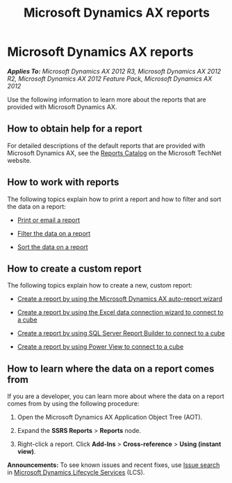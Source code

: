 ﻿---
title: Microsoft Dynamics AX reports
TOCTitle: Microsoft Dynamics AX reports
ms:assetid: 5f2eba4f-3130-4df6-a9d9-75ede0b8f41b
ms:mtpsurl: https://technet.microsoft.com/en-us/library/Hh209129(v=AX.60)
ms:contentKeyID: 36057589
ms.date: 04/18/2014
mtps_version: v=AX.60
f1_keywords:
- Reporting Services
- reporting
- BI
- business intelligence
- report
- reports
- SSRS
- SQL Server Reporting Services
- SSRS_Reports.Reports.AccountantInvestmentAnalysis
- SSRS_Reports.Reports.AccountantLongTermSolvency
- SSRS_Reports.Reports.AccountantOperationalEfficiency
- SSRS_Reports.Reports.AccountantProfitabilityAnalysis
- SSRS_Reports.Reports.AccountantShortTermSolvency
- SSRS_Reports.Reports.AccountingManagerInvestmentAnalysis
- SSRS_Reports.Reports.AccountingManagerLongTermSolvency
- SSRS_Reports.Reports.AccountingManagerOperationalEfficiency
- SSRS_Reports.Reports.AccountingManagerProfitabilityAnalysis
- SSRS_Reports.Reports.AccountingManagerShortTermSolvency
- SSRS_Reports.Reports.AgreementConfirmation
- SSRS_Reports.Reports.AgreementFollowUp
- SSRS_Reports.Reports.AlertsetupReport
- SSRS_Reports.Reports.AlerttrackingReport
- SSRS_Reports.Reports.AssetAcquisition
- SSRS_Reports.Reports.AssetAddition
- SSRS_Reports.Reports.AssetBalanceReportColumns
- SSRS_Reports.Reports.AssetBalances
- SSRS_Reports.Reports.AssetBalancesPeriod
- SSRS_Reports.Reports.AssetBarcode
- SSRS_Reports.Reports.AssetBasis
- SSRS_Reports.Reports.AssetBookCompare
- SSRS_Reports.Reports.AssetConsumptionProposal
- SSRS_Reports.Reports.AssetDepBookMassUpdate
- SSRS_Reports.Reports.AssetDepreciationLedger_IT
- SSRS_Reports.Reports.AssetDisposal
- SSRS_Reports.Reports.AssetDueReplacement
- SSRS_Reports.Reports.AssetFutureValue
- SSRS_Reports.Reports.AssetInsurance
- SSRS_Reports.Reports.AssetInventoryWorkSheet
- SSRS_Reports.Reports.AssetLending
- SSRS_Reports.Reports.AssetLendingHistory
- SSRS_Reports.Reports.AssetListing
- SSRS_Reports.Reports.AssetMidQuarter
- SSRS_Reports.Reports.AssetOverviewBE
- SSRS_Reports.Reports.AssetReplacementReport
- SSRS_Reports.Reports.AssetReserveTransactions
- SSRS_Reports.Reports.AssetsDepreciation_SA
- SSRS_Reports.Reports.AssetsInAssetStatement
- SSRS_Reports.Reports.AssetStatement
- SSRS_Reports.Reports.AssetStatementLowValuePool_AU
- SSRS_Reports.Reports.AssetStatementRowSetup
- SSRS_Reports.Reports.AssetTaxStatistic
- SSRS_Reports.Reports.AssetTransactionListing
- SSRS_Reports.Reports.BankAccountBalance
- SSRS_Reports.Reports.BankAccountReconciliation
- SSRS_Reports.Reports.BankAccountStatement
- SSRS_Reports.Reports.BankBillOfExchange
- SSRS_Reports.Reports.BankBillOfExchange_FR
- SSRS_Reports.Reports.BankCashflowReport
- SSRS_Reports.Reports.BankChequeStatisticsReport
- SSRS_Reports.Reports.BankCodaDetails
- SSRS_Reports.Reports.BankDepositbyCustomer
- SSRS_Reports.Reports.BankDepositByDate
- SSRS_Reports.Reports.BankDocumentFacility
- SSRS_Reports.Reports.BankLCExportDetails
- SSRS_Reports.Reports.BankLCImportApplication
- SSRS_Reports.Reports.BankLCMiscChargeReport_SA
- SSRS_Reports.Reports.BankLedgerReconciliation
- SSRS_Reports.Reports.BankLGApplication
- SSRS_Reports.Reports.BankLGExpiryDate
- SSRS_Reports.Reports.BankPaymAdviceCheque
- SSRS_Reports.Reports.BankPaymAdviceCust
- SSRS_Reports.Reports.BankPaymAdviceVend
- SSRS_Reports.Reports.BankPaymentByDate
- SSRS_Reports.Reports.BankPaymentbyVendor
- SSRS_Reports.Reports.BankPaymIdTypesSetup_NO
- SSRS_Reports.Reports.BankPromissoryNote_ES
- SSRS_Reports.Reports.BankPromissoryNote_FR
- SSRS_Reports.Reports.BankReconciliationSummary
- SSRS_Reports.Reports.BankStatementImportValidation
- SSRS_Reports.Reports.BlackList
- SSRS_Reports.Reports.BOMCalcTrans
- SSRS_Reports.Reports.BOMConsistOf
- SSRS_Reports.Reports.BOMPartOf
- SSRS_Reports.Reports.BudgetBalancesActuals
- SSRS_Reports.Reports.BudgetBalancesActualsChart
- SSRS_Reports.Reports.BudgetDetails
- SSRS_Reports.Reports.BudgetFundsAvailable
- SSRS_Reports.Reports.Case_MyCases
- SSRS_Reports.Reports.CFOInvestmentAnalysis
- SSRS_Reports.Reports.CFOLongTermSolvency
- SSRS_Reports.Reports.CFOOperationalEfficiency
- SSRS_Reports.Reports.CFOProfitabilityAnalysis
- SSRS_Reports.Reports.CFOShortTermSolvency
- SSRS_Reports.Reports.Cheque_CA
- SSRS_Reports.Reports.Cheque_DE
- SSRS_Reports.Reports.Cheque_DK
- SSRS_Reports.Reports.Cheque_ES
- SSRS_Reports.Reports.Cheque_FR
- SSRS_Reports.Reports.Cheque_UK
- SSRS_Reports.Reports.CommissionTrans
- SSRS_Reports.Reports.ControllerInvestmentAnalysis
- SSRS_Reports.Reports.ControllerLongTermSolvency
- SSRS_Reports.Reports.ControllerOperationalEfficiency
- SSRS_Reports.Reports.ControllerProfitabilityAnalysis
- SSRS_Reports.Reports.ControllerShortTermSolvency
- SSRS_Reports.Reports.ConvInventPriceIsZero
- SSRS_Reports.Reports.COSCalculation
- SSRS_Reports.Reports.COSCostRatesPrint
- SSRS_Reports.Reports.COSDiffAccount
- SSRS_Reports.Reports.COSDiffLedger
- SSRS_Reports.Reports.COSDiffProd
- SSRS_Reports.Reports.COSJournalReport
- SSRS_Reports.Reports.COSReportPrint
- SSRS_Reports.Reports.COSTrans
- SSRS_Reports.Reports.COSTransPreview
- SSRS_Reports.Reports.CreditAndCollectionOperationalEfficiency
- SSRS_Reports.Reports.CustAccountStatement_FR
- SSRS_Reports.Reports.CustAccountStatementInt
- SSRS_Reports.Reports.CustAuditor
- SSRS_Reports.Reports.CustBalanceList
- SSRS_Reports.Reports.CustBalanceList_MY
- SSRS_Reports.Reports.CustBasedata
- SSRS_Reports.Reports.CustBillOfExchangeOpenTrans_ES
- SSRS_Reports.Reports.CustBillOfExchangeReport
- SSRS_Reports.Reports.CustBillOpenTrans_FR
- SSRS_Reports.Reports.CustCashRcptJrnlTotalsTrxCount
- SSRS_Reports.Reports.CustCheckSettlement
- SSRS_Reports.Reports.CustCOD
- SSRS_Reports.Reports.CustCollectionJour
- SSRS_Reports.Reports.CustCollectionLetterOverview
- SSRS_Reports.Reports.CustDomStatement_BE
- SSRS_Reports.Reports.CustExchRateAdjSimulation
- SSRS_Reports.Reports.CustExchRateAdjustment
- SSRS_Reports.Reports.CustExpectedCashNextXDays
- SSRS_Reports.Reports.CustGrossMarginbyAccount_NA
- SSRS_Reports.Reports.CustGrossMarginbyItem_NA
- SSRS_Reports.Reports.CustInPaymentCH
- SSRS_Reports.Reports.CustInPaymNO
- SSRS_Reports.Reports.CustInPaymSE
- SSRS_Reports.Reports.CustInterestNote
- SSRS_Reports.Reports.CustInvoiceJour
- SSRS_Reports.Reports.CustInvoiceSettled_TransDate_ES
- SSRS_Reports.Reports.CustInvoiceSpec
- SSRS_Reports.Reports.CustInvoiceVolume
- SSRS_Reports.Reports.CustInvoiceVolume_BE
- SSRS_Reports.Reports.CustLedgerReconciliation
- SSRS_Reports.Reports.CustLedgerTrans
- SSRS_Reports.Reports.CustListReport
- SSRS_Reports.Reports.CustOpenBillId_ES
- SSRS_Reports.Reports.CustOutAttendingNote_BillRemittance
- SSRS_Reports.Reports.CustOutAttendingNoteAT_EDIFACT
- SSRS_Reports.Reports.CustOutAttendingNoteDE_DTAUS
- SSRS_Reports.Reports.CustOutCoveringLetterDE_DTAUS
- SSRS_Reports.Reports.CustOutPaymAdviceAT_EDIFACT
- SSRS_Reports.Reports.CustOutPaymAdviceCH_DebitDirect
- SSRS_Reports.Reports.CustOutPaymAdviceCH_LSV
- SSRS_Reports.Reports.CustOutPaymControl
- SSRS_Reports.Reports.CustOutPaymControl_ES
- SSRS_Reports.Reports.CustOutPaymControl_FR
- SSRS_Reports.Reports.CustOutPaymControl_FR_LCR
- SSRS_Reports.Reports.CustOutPaymControl_IT
- SSRS_Reports.Reports.CustOutPaymLetter_FR
- SSRS_Reports.Reports.CustOutPaymOrderCH_DebitDirect
- SSRS_Reports.Reports.CustOutPaymOrderCH_LSV
- SSRS_Reports.Reports.CustPaymentJournal_NA
- SSRS_Reports.Reports.CustPaymManFeeHist
- SSRS_Reports.Reports.CustPaymManOutputReport
- SSRS_Reports.Reports.CustPaymManStepPosting
- SSRS_Reports.Reports.CustPaymManUnpaid
- SSRS_Reports.Reports.CustPaymReconciliationPrint_DK_BS
- SSRS_Reports.Reports.CustPostedCustInvoiceTotalandTrxCnt
- SSRS_Reports.Reports.CustPostPaymJournal_NA
- SSRS_Reports.Reports.CustProvisionalBalance
- SSRS_Reports.Reports.CustReimbursement
- SSRS_Reports.Reports.CustSalesAnalysisByInvoice_NA
- SSRS_Reports.Reports.CustSalesDistribution_NA
- SSRS_Reports.Reports.CustSalesItemGroupStatistics_NA
- SSRS_Reports.Reports.CustSalesOpenLines_NA
- SSRS_Reports.Reports.CustSalesPastPeriodChart
- SSRS_Reports.Reports.CustShippedNotInvoiced_NA
- SSRS_Reports.Reports.CustTopCustomersbyYTDSales
- SSRS_Reports.Reports.CustTransList
- SSRS_Reports.Reports.CustTransOpen_ES
- SSRS_Reports.Reports.CustTransOpenPerDate
- SSRS_Reports.Reports.CustVendAgingStaticticsAutoReport
- SSRS_Reports.Reports.CustVendOutPaymNL
- SSRS_Reports.Reports.CustVendPaymJournal
- SSRS_Reports.Reports.CustVendPDCAckIssueReceipt
- SSRS_Reports.Reports.DIOTDeclarationReport_MX
- SSRS_Reports.Reports.EInvoiceReport_MX
- SSRS_Reports.Reports.EMSEnergyConsumption
- SSRS_Reports.Reports.EMSEnergyConsumptionDetail
- SSRS_Reports.Reports.EMSEnergyCost
- SSRS_Reports.Reports.EMSEnergyCostGraph
- SSRS_Reports.Reports.EMSGreenhouseGasEmissions
- SSRS_Reports.Reports.EMSGreenhouseGasEmissionsByProcess
- SSRS_Reports.Reports.EMSSubstanceEntry
- SSRS_Reports.Reports.EPProjHourStatement
- SSRS_Reports.Reports.EPSalesByRegion
- SSRS_Reports.Reports.EUSalesListReporting
- SSRS_Reports.Reports.EventAlertRulesReport
- SSRS_Reports.Reports.ForecastSalesItem
- SSRS_Reports.Reports.Giro
- SSRS_Reports.Reports.HcmAbsenceAdministration
- SSRS_Reports.Reports.HcmAbsenceJournalMissingReport
- SSRS_Reports.Reports.HcmAbsenceSetup
- SSRS_Reports.Reports.HcmAbsenceStatus
- SSRS_Reports.Reports.HcmAccommodationList
- SSRS_Reports.Reports.HcmADARequirement
- SSRS_Reports.Reports.HcmAnniversary
- SSRS_Reports.Reports.HcmApplicantResume
- SSRS_Reports.Reports.HcmApplicantStatus
- SSRS_Reports.Reports.HcmBirthday
- SSRS_Reports.Reports.HcmCourseAgenda
- SSRS_Reports.Reports.HcmCourseAttendeeCollectionResult
- SSRS_Reports.Reports.HcmCourseAttendeeLine
- SSRS_Reports.Reports.HcmCourseAttendeeStatusList
- SSRS_Reports.Reports.HcmCourseConfirmation
- SSRS_Reports.Reports.HcmCourseDesign
- SSRS_Reports.Reports.HcmCourseSkills
- SSRS_Reports.Reports.HcmCourseTableInstructor
- SSRS_Reports.Reports.HcmDepartmentReport
- SSRS_Reports.Reports.HcmDueCertificate
- SSRS_Reports.Reports.HcmEmployeeLeave
- SSRS_Reports.Reports.HcmEPAbsenceApproverReport
- SSRS_Reports.Reports.HcmEPAbsenceTransListThisYear
- SSRS_Reports.Reports.HcmEPAnniversaries
- SSRS_Reports.Reports.HcmEPBirthdays
- SSRS_Reports.Reports.HcmGoalAlarm
- SSRS_Reports.Reports.Hcmi9DocumentExpireList
- SSRS_Reports.Reports.Hcmi9DocumentTypeExpireList
- SSRS_Reports.Reports.Hcmi9InspectionList
- SSRS_Reports.Reports.HcmIncidentCost
- SSRS_Reports.Reports.HcmIncidentSummary
- SSRS_Reports.Reports.HcmIncidentTreatment
- SSRS_Reports.Reports.HcmJobInformation
- SSRS_Reports.Reports.HcmJobTemplateInformation
- SSRS_Reports.Reports.HcmMassHireProjectReport
- SSRS_Reports.Reports.HcmNumberOfWorkersReport
- SSRS_Reports.Reports.HcmPeopleDepartmentReport
- SSRS_Reports.Reports.HcmPositionsByDepartment
- SSRS_Reports.Reports.HcmRecruiting
- SSRS_Reports.Reports.HcmRecruitingApplicationStatus
- SSRS_Reports.Reports.HcmSeniorityReport
- SSRS_Reports.Reports.HcmSkillBySkillType
- SSRS_Reports.Reports.HcmSkillBySkillTypeCount
- SSRS_Reports.Reports.HcmSkillGapJob
- SSRS_Reports.Reports.HcmSkillProfile
- SSRS_Reports.Reports.HcmSkillType
- SSRS_Reports.Reports.HcmWorkerBenefitsReport
- SSRS_Reports.Reports.HcmWorkerNtAssignToPos
- SSRS_Reports.Reports.HcmWorkerResume
- SSRS_Reports.Reports.HcmWorkersHiredInPeriodReport
- SSRS_Reports.Reports.HcmWorkerSkill
- SSRS_Reports.Reports.IndirectCostOverview
- SSRS_Reports.Reports.InfAdjCapital_MX
- SSRS_Reports.Reports.InfAdjInventory_MX
- SSRS_Reports.Reports.InfAdjRepomoPL_MX
- SSRS_Reports.Reports.IntrastatFormLetter
- SSRS_Reports.Reports.IntrastatFormLetterAT
- SSRS_Reports.Reports.IntrastatFormLetterDE
- SSRS_Reports.Reports.IntrastatFormLetterES
- SSRS_Reports.Reports.IntrastatFormLetterFI
- SSRS_Reports.Reports.IntrastatFormLetterFR
- SSRS_Reports.Reports.IntrastatFormLetterIT
- SSRS_Reports.Reports.IntrastatFormLetterSE
- SSRS_Reports.Reports.IntrastatFormLetterUK
- SSRS_Reports.Reports.IntrastatList
- SSRS_Reports.Reports.IntrastatListES
- SSRS_Reports.Reports.IntrastatListFI
- SSRS_Reports.Reports.IntrastatListNL
- SSRS_Reports.Reports.IntrastatListUK
- SSRS_Reports.Reports.IntrastatPeriodReport_IT
- SSRS_Reports.Reports.InventABC
- SSRS_Reports.Reports.InventAdjOnHand
- SSRS_Reports.Reports.InventAdjTransaction
- SSRS_Reports.Reports.InventAgeDim
- SSRS_Reports.Reports.InventAgeGroup
- SSRS_Reports.Reports.InventCheckReceiptCostPricePcs
- SSRS_Reports.Reports.InventCheckSettlement
- SSRS_Reports.Reports.InventCostValue
- SSRS_Reports.Reports.InventCostVariances
- SSRS_Reports.Reports.InventCountingList
- SSRS_Reports.Reports.InventCountStatistics
- SSRS_Reports.Reports.InventDimPhys
- SSRS_Reports.Reports.InventFiscalLIFOValuation
- SSRS_Reports.Reports.InventJournalTrans_Tag
- SSRS_Reports.Reports.InventLedgerConflict
- SSRS_Reports.Reports.InventMovement_TH
- SSRS_Reports.Reports.InventNonConformanceTable
- SSRS_Reports.Reports.InventNonConformanceTag
- SSRS_Reports.Reports.InventOpenQtyCritical
- SSRS_Reports.Reports.InventPhysicalPerWarehouseTrans_IT
- SSRS_Reports.Reports.InventPriceOverview
- SSRS_Reports.Reports.InventProdCom_BE
- SSRS_Reports.Reports.InventSettlementAdjustment
- SSRS_Reports.Reports.InventSiteDimensionLinkValidation
- SSRS_Reports.Reports.InventSpaceUtilizationAisleDetail
- SSRS_Reports.Reports.InventSpaceUtilizationSiteWebpart
- SSRS_Reports.Reports.InventSpaceUtilizationWarehouseDetail
- SSRS_Reports.Reports.InventStdCostConvCheck
- SSRS_Reports.Reports.InventStdCostVariance
- SSRS_Reports.Reports.InventTableOverview
- SSRS_Reports.Reports.InventTablePriceDiscount
- SSRS_Reports.Reports.InventTableQuantity
- SSRS_Reports.Reports.InventTestCertOfAnalysis
- SSRS_Reports.Reports.InventTestCorrection
- SSRS_Reports.Reports.InventTransferOrderOverview
- SSRS_Reports.Reports.InventTransferReceive
- SSRS_Reports.Reports.InventTransferShip
- SSRS_Reports.Reports.InventValue
- SSRS_Reports.Reports.ISRDetailedDeclaration_MX
- SSRS_Reports.Reports.ISRProvisionalDeclaration_MX
- SSRS_Reports.Reports.JmgAbsence
- SSRS_Reports.Reports.JmgAbsenceStatistics
- SSRS_Reports.Reports.JmgActiveJobs
- SSRS_Reports.Reports.JmgAttendance
- SSRS_Reports.Reports.JmgEmployee
- SSRS_Reports.Reports.JmgEmplSignedIn
- SSRS_Reports.Reports.JmgFlexBalance
- SSRS_Reports.Reports.JmgFlexCheck
- SSRS_Reports.Reports.JmgIndirectActivity
- SSRS_Reports.Reports.JmgIpcBarcode
- SSRS_Reports.Reports.JmgPayAggreement
- SSRS_Reports.Reports.JmgPaySpec
- SSRS_Reports.Reports.JmgPayStatTrans
- SSRS_Reports.Reports.JmgPlannedAbsence
- SSRS_Reports.Reports.JmgProfileDaily
- SSRS_Reports.Reports.JmgProfileWeek
- SSRS_Reports.Reports.JmgProjBarcode
- SSRS_Reports.Reports.JmgWorkerCard
- SSRS_Reports.Reports.JmgWorkPlanner_Employee
- SSRS_Reports.Reports.JmgWorkPlanner_Profile
- SSRS_Reports.Reports.KanbanPage
- SSRS_Reports.Reports.KanbanPickList
- SSRS_Reports.Reports.KMAnswersByPerson
- SSRS_Reports.Reports.KMAnswersByQuestionnaire
- SSRS_Reports.Reports.KMCollectionReport
- SSRS_Reports.Reports.KMKnowledgeCollector
- SSRS_Reports.Reports.KMQuestionAnalyze
- SSRS_Reports.Reports.KMQuestionandAnswer
- SSRS_Reports.Reports.LeanProductionFlowCost
- SSRS_Reports.Reports.LeanProductionFlowVariances
- SSRS_Reports.Reports.LedgerAccountSched
- SSRS_Reports.Reports.LedgerAccountStatementPerCurrency
- SSRS_Reports.Reports.LedgerAccountSum_FR
- SSRS_Reports.Reports.LedgerActivityZakat_SA
- SSRS_Reports.Reports.LedgerAllocationRules
- SSRS_Reports.Reports.LedgerAuditTrailReport
- SSRS_Reports.Reports.LedgerBalanceControl
- SSRS_Reports.Reports.LedgerCashInflowvsCashOutflow
- SSRS_Reports.Reports.LedgerCentralisationJournalReportBE
- SSRS_Reports.Reports.LedgerCheckTrans
- SSRS_Reports.Reports.LedgerCheckVoucher
- SSRS_Reports.Reports.LedgerClosing
- SSRS_Reports.Reports.LedgerEliminationRules
- SSRS_Reports.Reports.LedgerEncumbranceReconciliation
- SSRS_Reports.Reports.LedgerFinancialJournalReportBE
- SSRS_Reports.Reports.LedgerFiscalJournal_IT
- SSRS_Reports.Reports.LedgerGrossProfitinthePastXPeriods
- SSRS_Reports.Reports.LedgerInAccountStatementDE_DTAUS
- SSRS_Reports.Reports.LedgerInAccountStatementDE_MT940
- SSRS_Reports.Reports.LedgerJournalCashReport
- SSRS_Reports.Reports.LedgerJournalizeReport
- SSRS_Reports.Reports.LedgerJournalizeReport_DE
- SSRS_Reports.Reports.LedgerJournalizeReport_ES
- SSRS_Reports.Reports.LedgerJournalizeReportTransLog
- SSRS_Reports.Reports.LedgerJournalPostControlByJournalType
- SSRS_Reports.Reports.LedgerJournalPostControlByUser
- SSRS_Reports.Reports.LedgerJournalSummary_ES
- SSRS_Reports.Reports.LedgerMainReportZakat_SA
- SSRS_Reports.Reports.LedgerOpeningReport_ES
- SSRS_Reports.Reports.LedgerOpenTransactions
- SSRS_Reports.Reports.LedgerOtherJournalBE
- SSRS_Reports.Reports.LedgerPeriodSum_FR
- SSRS_Reports.Reports.LedgerPostingJournalList
- SSRS_Reports.Reports.LedgerPostingJournalTotal
- SSRS_Reports.Reports.LedgerProvisions_SA
- SSRS_Reports.Reports.LedgerPurchaseJournalReportBE
- SSRS_Reports.Reports.LedgerReconciliation
- SSRS_Reports.Reports.LedgerRevenueActivity_SA
- SSRS_Reports.Reports.LedgerRowDefinitionPrint
- SSRS_Reports.Reports.LedgerRowStructureWhereUsed
- SSRS_Reports.Reports.LedgerSalesJournalReportBE
- SSRS_Reports.Reports.LedgerTotalAcctReceivablesPastXPeriods
- SSRS_Reports.Reports.LedgerTotalAcctsPayablePastXPeriod
- SSRS_Reports.Reports.LedgerTotalAndBalanceList
- SSRS_Reports.Reports.LedgerTotalExpensesByPeriod
- SSRS_Reports.Reports.LedgerTransAccountVoucher_FR
- SSRS_Reports.Reports.LedgerTransBase
- SSRS_Reports.Reports.LedgerTransDateVoucher_FR
- SSRS_Reports.Reports.LedgerTransferOpening
- SSRS_Reports.Reports.LedgerTransListDate
- SSRS_Reports.Reports.LedgerTransOpen
- SSRS_Reports.Reports.LedgerTransPerJournal
- SSRS_Reports.Reports.LedgerXBorderActivityAT
- SSRS_Reports.Reports.ObjectpermissionsReport
- SSRS_Reports.Reports.OutstandingDebtByPeriod
- SSRS_Reports.Reports.PBAConfiguratedItem
- SSRS_Reports.Reports.PBAConsistOf
- SSRS_Reports.Reports.ProcCategory
- SSRS_Reports.Reports.ProcCategoryCommodityCode
- SSRS_Reports.Reports.ProcCategoryVendor
- SSRS_Reports.Reports.ProdBusinessOverviewWebpart
- SSRS_Reports.Reports.ProdCalcTrans
- SSRS_Reports.Reports.ProdCapacityReservationsDetail
- SSRS_Reports.Reports.ProdCapacityReservationsWebpart
- SSRS_Reports.Reports.ProdCom_BE
- SSRS_Reports.Reports.ProdDefectRatioDetail
- SSRS_Reports.Reports.ProdDefectRatioWebpart
- SSRS_Reports.Reports.ProdEfficiencyDetail
- SSRS_Reports.Reports.ProdFinishGoodsInProgress
- SSRS_Reports.Reports.ProdIndirectCostInProgress
- SSRS_Reports.Reports.ProdJobCard
- SSRS_Reports.Reports.ProdLeadTimeDetail
- SSRS_Reports.Reports.ProdOnTimeProdRateDetail
- SSRS_Reports.Reports.ProdOverview
- SSRS_Reports.Reports.ProdPlannedVsActualDetail
- SSRS_Reports.Reports.ProdPlannedVsActualWebpart
- SSRS_Reports.Reports.ProdRawmaterialInProgress
- SSRS_Reports.Reports.ProdResourcesInProgress
- SSRS_Reports.Reports.ProdRouteJob
- SSRS_Reports.Reports.ProdTopTenDelayedOrders
- SSRS_Reports.Reports.ProjActualvsBudgetCashFlowDetail
- SSRS_Reports.Reports.ProjActualvsBudgetConsumption
- SSRS_Reports.Reports.ProjActualvsBudgetCost
- SSRS_Reports.Reports.ProjActualvsBudgetCostDetail
- SSRS_Reports.Reports.ProjActualvsBudgetGrossMargin
- SSRS_Reports.Reports.ProjActualvsBudgetNetCashflow
- SSRS_Reports.Reports.ProjActualvsBudgetNetWIP
- SSRS_Reports.Reports.ProjActualvsBudgetPayroll
- SSRS_Reports.Reports.ProjActualvsBudgetRevenue
- SSRS_Reports.Reports.ProjActualvsBudgetRevenueDetail
- SSRS_Reports.Reports.ProjBeginningBalances
- SSRS_Reports.Reports.ProjCashFlowCategory
- SSRS_Reports.Reports.ProjCashFlowEmplItem
- SSRS_Reports.Reports.ProjCashFlowProject
- SSRS_Reports.Reports.ProjClosingProfile
- SSRS_Reports.Reports.ProjConsumCateg
- SSRS_Reports.Reports.ProjConsumCateg2Column
- SSRS_Reports.Reports.ProjConsumCateg2Prd
- SSRS_Reports.Reports.ProjConsumEmpl
- SSRS_Reports.Reports.ProjConsumEmpl2Column
- SSRS_Reports.Reports.ProjConsumEmpl2Prd
- SSRS_Reports.Reports.ProjConsumProj
- SSRS_Reports.Reports.ProjConsumProj2Column
- SSRS_Reports.Reports.ProjConsumProj2Prd
- SSRS_Reports.Reports.ProjEstimateList
- SSRS_Reports.Reports.ProjHourRateCateg
- SSRS_Reports.Reports.ProjHourRateEmpl
- SSRS_Reports.Reports.ProjHourRateProj
- SSRS_Reports.Reports.ProjInvoice
- SSRS_Reports.Reports.ProjInvoiceJournal
- SSRS_Reports.Reports.ProjJournalEmpl
- SSRS_Reports.Reports.ProjJournalRevenue
- SSRS_Reports.Reports.ProjKPI
- SSRS_Reports.Reports.ProjListBudget
- SSRS_Reports.Reports.ProjListEstimate
- SSRS_Reports.Reports.ProjListEstimateHourRate
- SSRS_Reports.Reports.ProjListInvoiceTable
- SSRS_Reports.Reports.ProjListInvoiceTableDetail
- SSRS_Reports.Reports.ProjListLedgerRecon
- SSRS_Reports.Reports.ProjListLedgerReconWIPAccount
- SSRS_Reports.Reports.ProjListLedgerUpdates
- SSRS_Reports.Reports.ProjListLedgerUpdatesProfitLoss
- SSRS_Reports.Reports.ProjListLineProperty
- SSRS_Reports.Reports.ProjListPostingReady
- SSRS_Reports.Reports.ProjListProjPosting
- SSRS_Reports.Reports.ProjListProjTable
- SSRS_Reports.Reports.ProjListProjWIPCustTable
- SSRS_Reports.Reports.ProjListTrans
- SSRS_Reports.Reports.ProjListTransCommittedCost
- SSRS_Reports.Reports.ProjListTransProj
- SSRS_Reports.Reports.ProjMissingHourReg
- SSRS_Reports.Reports.ProjOnAccountInvoicePlan
- SSRS_Reports.Reports.ProjOnAccProj
- SSRS_Reports.Reports.ProjOnAccProj2Column
- SSRS_Reports.Reports.ProjOnAccProj2Prd
- SSRS_Reports.Reports.ProjPayrollCateg
- SSRS_Reports.Reports.ProjPayrollCateg2Column
- SSRS_Reports.Reports.ProjPayrollCateg2Prd
- SSRS_Reports.Reports.ProjPayrollEmpl
- SSRS_Reports.Reports.ProjPayrollEmpl2Column
- SSRS_Reports.Reports.ProjPayrollEmpl2Prd
- SSRS_Reports.Reports.ProjPayrollProj
- SSRS_Reports.Reports.ProjPayrollProj2Column
- SSRS_Reports.Reports.ProjPayrollProj2Prd
- SSRS_Reports.Reports.ProjPeriodPosting
- SSRS_Reports.Reports.ProjPriceGroupList
- SSRS_Reports.Reports.ProjPriceList
- SSRS_Reports.Reports.ProjProfitLossCateg
- SSRS_Reports.Reports.ProjProfitLossCateg2Column
- SSRS_Reports.Reports.ProjProfitLossCateg2Prd
- SSRS_Reports.Reports.ProjProfitLossEmpl
- SSRS_Reports.Reports.ProjProfitLossEmpl2Column
- SSRS_Reports.Reports.ProjProfitLossEmpl2Prd
- SSRS_Reports.Reports.ProjProfitLossProj
- SSRS_Reports.Reports.ProjProfitLossProj2Column
- SSRS_Reports.Reports.ProjProfitLossProj2Prd
- SSRS_Reports.Reports.ProjTotalBudgetCost
- SSRS_Reports.Reports.ProjTotalBudgetCostDetail
- SSRS_Reports.Reports.ProjTotalBudgetCostProject
- SSRS_Reports.Reports.ProjTotalBudgetCostProjectDetail
- SSRS_Reports.Reports.ProjUtilCategory
- SSRS_Reports.Reports.ProjUtilEmpl
- SSRS_Reports.Reports.ProjUtilizationEfficiency
- SSRS_Reports.Reports.ProjUtilizationEfficiencyDetail
- SSRS_Reports.Reports.ProjUtilizationEfficiencyEmpl
- SSRS_Reports.Reports.ProjUtilizationEfficiencyEmplDetail
- SSRS_Reports.Reports.ProjUtilProject
- SSRS_Reports.Reports.ProjValCategory
- SSRS_Reports.Reports.ProjValEmplCategory
- SSRS_Reports.Reports.ProjValEmployee
- SSRS_Reports.Reports.ProjValEmployeeProj
- SSRS_Reports.Reports.ProjValProjCategory
- SSRS_Reports.Reports.ProjValProject
- SSRS_Reports.Reports.ProjWIPCateg
- SSRS_Reports.Reports.ProjWIPCateg2Column
- SSRS_Reports.Reports.ProjWIPCateg2Prd
- SSRS_Reports.Reports.ProjWIPEmpl
- SSRS_Reports.Reports.ProjWIPEmpl2Column
- SSRS_Reports.Reports.ProjWIPEmpl2Prd
- SSRS_Reports.Reports.ProjWIPProj
- SSRS_Reports.Reports.ProjWIPProj2Column
- SSRS_Reports.Reports.ProjWIPProj2Prd
- SSRS_Reports.Reports.PurchRanking
- SSRS_Reports.Reports.Purchreq
- SSRS_Reports.Reports.PurchReqStatistics
- SSRS_Reports.Reports.PurchRFQItemVend
- SSRS_Reports.Reports.PurchRFQReplyFollowUp
- SSRS_Reports.Reports.PurchRFQVendItem
- SSRS_Reports.Reports.PurchStatisticsItemVend
- SSRS_Reports.Reports.PurchSupplyPerformanceOnReceipt
- SSRS_Reports.Reports.PurchVariencesCostPrice
- SSRS_Reports.Reports.RCSalesList_UK
- SSRS_Reports.Reports.ReqItemJournalSafetyStock
- SSRS_Reports.Reports.ReqTransAction
- SSRS_Reports.Reports.ReqTransFutures
- SSRS_Reports.Reports.SalesAnalysis
- SSRS_Reports.Reports.SalesCODLabel
- SSRS_Reports.Reports.SalesNotInvoiced
- SSRS_Reports.Reports.SalesOrderEntryStatistics
- SSRS_Reports.Reports.SalesQuotationConfirmation
- SSRS_Reports.Reports.SalesShippingLabel
- SSRS_Reports.Reports.SalesTaxByCustomer
- SSRS_Reports.Reports.SalesVsTarget
- SSRS_Reports.Reports.SalesVsTargetRC
- SSRS_Reports.Reports.Simulation_MX
- SSRS_Reports.Reports.SMA_ServiceActivityWebPart
- SSRS_Reports.Reports.SMAKeyPerformanceIndicatorsWeb
- SSRS_Reports.Reports.SMAServiceOrderMargin
- SSRS_Reports.Reports.SMAWorkNote
- SSRS_Reports.Reports.smmActivityAnalyses
- SSRS_Reports.Reports.smmCampaignResponseFrequency
- SSRS_Reports.Reports.smmCustRevenue
- SSRS_Reports.Reports.smmLeadsAnalysis
- SSRS_Reports.Reports.smmLeadSummaryBySourceType
- SSRS_Reports.Reports.smmLeadSummaryBySourceTypeDetail
- SSRS_Reports.Reports.smmLeadSummaryBySourceTypeRC
- SSRS_Reports.Reports.smmNewLeadsTrend
- SSRS_Reports.Reports.smmPhoneAverage
- SSRS_Reports.Reports.smmPhoneCalls
- SSRS_Reports.Reports.smmPipelineAnalysis
- SSRS_Reports.Reports.smmPipelineByProcessStage
- SSRS_Reports.Reports.smmPipelineByProcessStageDetail
- SSRS_Reports.Reports.smmPipelineByProcessStageRC
- SSRS_Reports.Reports.smmPipelineMonthOverMonthClosingTrend
- SSRS_Reports.Reports.smmPipelineWinAnalysis
- SSRS_Reports.Reports.smmProspectsTurnover
- SSRS_Reports.Reports.smmSalesCustItemStatistics
- SSRS_Reports.Reports.smmSalesRanking
- SSRS_Reports.Reports.smmSalesTarget
- SSRS_Reports.Reports.smmTMCallListTelemarketingSummary
- SSRS_Reports.Reports.SupplyPerformance
- SSRS_Reports.Reports.SysCompanySize
- SSRS_Reports.Reports.SysDataAreaPrintCollections
- SSRS_Reports.Reports.SysDatabaseLog
- SSRS_Reports.Reports.SysFillUtilityLog
- SSRS_Reports.Reports.SysInfoLog
- SSRS_Reports.Reports.SysRecordLevelSecurity
- SSRS_Reports.Reports.SysSqlSyncInfo
- SSRS_Reports.Reports.SysUserLicenseCountReport
- SSRS_Reports.Reports.SysUsersOnline
- SSRS_Reports.Reports.Tax1099Detail
- SSRS_Reports.Reports.Tax1099DupTIN
- SSRS_Reports.Reports.Tax1099Report
- SSRS_Reports.Reports.Tax1099Summary
- SSRS_Reports.Reports.TaxAmountByCustomer_BE
- SSRS_Reports.Reports.TaxAmountByVendor
- SSRS_Reports.Reports.TaxAmountByVendor_BE
- SSRS_Reports.Reports.TaxBookReport_ES
- SSRS_Reports.Reports.TaxBookReportSum_ES
- SSRS_Reports.Reports.TaxCodeReportSetup
- SSRS_Reports.Reports.TaxDeviation
- SSRS_Reports.Reports.TaxLedgerReconciliation
- SSRS_Reports.Reports.TaxList
- SSRS_Reports.Reports.TaxList_BE
- SSRS_Reports.Reports.TaxPackagingTaxItem
- SSRS_Reports.Reports.TaxPurchaseTaxReport
- SSRS_Reports.Reports.TaxPurchLedger
- SSRS_Reports.Reports.TaxReconciliationReport
- SSRS_Reports.Reports.TaxReport_AU
- SSRS_Reports.Reports.TaxReport_BE
- SSRS_Reports.Reports.TaxReport_DE
- SSRS_Reports.Reports.TaxReport_FI
- SSRS_Reports.Reports.TaxReport_IT
- SSRS_Reports.Reports.TaxReport_NL
- SSRS_Reports.Reports.TaxReport_NO
- SSRS_Reports.Reports.TaxReport_SE
- SSRS_Reports.Reports.TaxReport_SG
- SSRS_Reports.Reports.TaxReport_UK
- SSRS_Reports.Reports.TaxReport_US
- SSRS_Reports.Reports.TaxReport347Report
- SSRS_Reports.Reports.TaxReportAlandImport_FI
- SSRS_Reports.Reports.TaxReportById
- SSRS_Reports.Reports.TaxReportCorrectionBE
- SSRS_Reports.Reports.TaxReportInclAdjustment
- SSRS_Reports.Reports.TaxReporting
- SSRS_Reports.Reports.TaxReportIntervat
- SSRS_Reports.Reports.TaxReportUnrealizedInputOutput
- SSRS_Reports.Reports.TaxSalesLedger
- SSRS_Reports.Reports.TaxSpecPerLedgerTrans
- SSRS_Reports.Reports.TaxTable
- SSRS_Reports.Reports.TaxTrans
- SSRS_Reports.Reports.TaxTrans_BE
- SSRS_Reports.Reports.TaxTransCode
- SSRS_Reports.Reports.TaxTransDetail
- SSRS_Reports.Reports.TaxTransDetail_BE
- SSRS_Reports.Reports.TaxVatDetailedReport_MX
- SSRS_Reports.Reports.TaxVatSummaryReport_MX
- SSRS_Reports.Reports.TaxWithholdCertification_IT
- SSRS_Reports.Reports.TaxWithholdMonthlyReport_IT
- SSRS_Reports.Reports.TaxWithholdMonthlyReport_SA
- SSRS_Reports.Reports.TaxWithholdReport_TH
- SSRS_Reports.Reports.TaxWithholdReportPND_TH
- SSRS_Reports.Reports.TaxWithholdSlip_TH
- SSRS_Reports.Reports.TaxWithholdTrans
- SSRS_Reports.Reports.TaxWithholdYearlyReport_IT
- SSRS_Reports.Reports.TaxWithholdYearlyReport_SA
- SSRS_Reports.Reports.TaxYearlyComReport_IT
- SSRS_Reports.Reports.TradeNonStockedConversionChangeLog
- SSRS_Reports.Reports.TradeNonStockedConversionCheckLog
- SSRS_Reports.Reports.TreasurerAssetAnalysis
- SSRS_Reports.Reports.TreasurerLiabilitiesAnalysis
- SSRS_Reports.Reports.TrvAllowance
- SSRS_Reports.Reports.TrvCost
- SSRS_Reports.Reports.TrvCostStatistics
- SSRS_Reports.Reports.TrvDisputeAuditTrail
- SSRS_Reports.Reports.TrvEmployeeBarcodeCoverReport
- SSRS_Reports.Reports.TrvEstimatedVsActualExpenses
- SSRS_Reports.Reports.TrvExpense
- SSRS_Reports.Reports.TrvExpenseSettlementReport
- SSRS_Reports.Reports.TrvExpenseTaxRecoverableReport
- SSRS_Reports.Reports.TrvExpReportsBarcodeCoverReport
- SSRS_Reports.Reports.TrvMileage
- SSRS_Reports.Reports.TrvOverVsInBudgetExpenses
- SSRS_Reports.Reports.TrvPersonalExpenses
- SSRS_Reports.Reports.TrvPostedDisputeTransactionsReport
- SSRS_Reports.Reports.TrvRequisitionSummary
- SSRS_Reports.Reports.TS_DeliveryPerformanceDetail
- SSRS_Reports.Reports.TS_DeliveryPerformanceWebpart
- SSRS_Reports.Reports.TS_InvoicedPurchaseAmountDetail
- SSRS_Reports.Reports.TS_InvoicedPurchaseAmountWebpart
- SSRS_Reports.Reports.TS_NetsalesVsCOGSDetail
- SSRS_Reports.Reports.TS_NetsalesVsCOGSWebpart
- SSRS_Reports.Reports.TS_PurchaseReturnsDetail
- SSRS_Reports.Reports.TS_PurchaseReturnsWebPart
- SSRS_Reports.Reports.TS_TopTenReturnedItemsWebPart
- SSRS_Reports.Reports.TS_TopTenVendHighReturnsRateWebpart
- SSRS_Reports.Reports.TS_VendorPerformanceTimeDetail
- SSRS_Reports.Reports.TS_VendorPerformanceTimeWebpart
- SSRS_Reports.Reports.TSTimesheetSignOff
- SSRS_Reports.Reports.Vend
- SSRS_Reports.Reports.VendAccountStatement_FR
- SSRS_Reports.Reports.VendAccountStatementInt
- SSRS_Reports.Reports.VendAccruedPurchases_NA
- SSRS_Reports.Reports.VendBalanceList
- SSRS_Reports.Reports.VendBaseData
- SSRS_Reports.Reports.VendCheckSettlement
- SSRS_Reports.Reports.VendConsultationFees_SA
- SSRS_Reports.Reports.VendDueReportDetail_NA
- SSRS_Reports.Reports.VendEUVatInvoice
- SSRS_Reports.Reports.VendExchRateAdjSimulation
- SSRS_Reports.Reports.VendExchRateAdjustment
- SSRS_Reports.Reports.VendInvoiceJour
- SSRS_Reports.Reports.VendInvoiceJournalTotalTrxCount
- SSRS_Reports.Reports.VendInvoicePoolNotposted
- SSRS_Reports.Reports.VendInvoiceSettled_TransDate_ES
- SSRS_Reports.Reports.VendInvoiceSpec
- SSRS_Reports.Reports.VendInvoiceVolume
- SSRS_Reports.Reports.VendLedgerReconciliation
- SSRS_Reports.Reports.VendLedgerTrans
- SSRS_Reports.Reports.VendOpenPaymDocu_ES
- SSRS_Reports.Reports.VendorPerformance
- SSRS_Reports.Reports.VendOutAttendingNote_ATEDIFACT
- SSRS_Reports.Reports.VendOutAttendingNote_DEDTAZV
- SSRS_Reports.Reports.VendOutAttendingNote_PNRemittance
- SSRS_Reports.Reports.VendOutAttendingNoteDE_DTAUS
- SSRS_Reports.Reports.VendOutCoveringLetter_DEDTAUS
- SSRS_Reports.Reports.VendOutCoveringLetter_DEDTAZV
- SSRS_Reports.Reports.VendOutInvoiceSumByDeclaration_IS
- SSRS_Reports.Reports.VendOutPaymAdvice_ATEDIFACT
- SSRS_Reports.Reports.VendOutPaymAdvice_CHDTA
- SSRS_Reports.Reports.VendOutPaymAdvice_CHEZAG
- SSRS_Reports.Reports.VendOutPaymAdvice_FRAFB
- SSRS_Reports.Reports.VendOutPaymControl
- SSRS_Reports.Reports.VendOutPaymControl_DEDTAZV
- SSRS_Reports.Reports.VendOutPaymControl_ES
- SSRS_Reports.Reports.VendOutPaymControl_FI_FOR
- SSRS_Reports.Reports.VendOutPaymControl_FI_LM
- SSRS_Reports.Reports.VendOutPaymControl_FR
- SSRS_Reports.Reports.VendOutPaymControl_IT
- SSRS_Reports.Reports.VendOutPaymControl_SE
- SSRS_Reports.Reports.VendOutPaymOrder_CHDTA
- SSRS_Reports.Reports.VendOutPaymOrder_CHEZAG
- SSRS_Reports.Reports.VendPaymentJournal_NA
- SSRS_Reports.Reports.VendPaymRefReport_BE
- SSRS_Reports.Reports.VendPhoneList
- SSRS_Reports.Reports.VendPostPaymJournal_NA
- SSRS_Reports.Reports.VendPromissoryNoteOpenTrans_ES
- SSRS_Reports.Reports.VendPromissoryNoteOpenTrans_FR
- SSRS_Reports.Reports.VendPromissoryNoteReport
- SSRS_Reports.Reports.VendProvisionalBalance
- SSRS_Reports.Reports.VendPurchaseDistribution_NA
- SSRS_Reports.Reports.VendPurchasePastXPeriods
- SSRS_Reports.Reports.VendPurchOpenLines_NA
- SSRS_Reports.Reports.VendPurchOpenOrders_NA
- SSRS_Reports.Reports.VendPurchReceivingLog_NA
- SSRS_Reports.Reports.VendReportApproveCollection
- SSRS_Reports.Reports.VendRequest
- SSRS_Reports.Reports.VendRequestAudit
- SSRS_Reports.Reports.VendRequestProcureAudit
- SSRS_Reports.Reports.VendRequestRejected
- SSRS_Reports.Reports.VendSp
- SSRS_Reports.Reports.VendSpendCategory
- SSRS_Reports.Reports.VendSpendCategoryDiversity
- SSRS_Reports.Reports.VendSpendCategoryInvoice
- SSRS_Reports.Reports.VendSpendCategoryYears
- SSRS_Reports.Reports.VendSpendDiversity
- SSRS_Reports.Reports.VendSpendLocation
- SSRS_Reports.Reports.VendSpendOptimization
- SSRS_Reports.Reports.VendSpendReviewByCategory
- SSRS_Reports.Reports.VendSpendReviewByCompany
- SSRS_Reports.Reports.VendSpendReviewByInvoiceType
- SSRS_Reports.Reports.VendSpendReviewByTopVendor
- SSRS_Reports.Reports.VendSpendReviewByVendorType
- SSRS_Reports.Reports.VendSpendShipToLocation
- SSRS_Reports.Reports.VendSpendTopInvoice
- SSRS_Reports.Reports.VendSpendVendorLE
- SSRS_Reports.Reports.VendSubcontractor_SA
- SSRS_Reports.Reports.VendTopXVendorsByYTDPurchases
- SSRS_Reports.Reports.VendTransListReport
- SSRS_Reports.Reports.VendTransOpen_PaymMode_ES
- SSRS_Reports.Reports.VendVendorPaymentJournalTotalTrxCount
- SSRS_Reports.Reports.WMSCheckABCZones
- SSRS_Reports.Reports.WMSJournalTrans
- SSRS_Reports.Reports.WMSLocationLabel
- SSRS_Reports.Reports.WMSPalletList
- SSRS_Reports.Reports.WMSPalletNumber
- SSRS_Reports.Reports.WMSPickingList
- SSRS_Reports.Reports.WMSPickingLocations
- SSRS_Reports.Reports.WMSShipmentList
- SSRS_Reports.Reports.WorkflowAutomationReport
- SSRS_Reports.Reports.WorkflowElementsAutomationReport
- SSRS_Reports.Reports.WorkflowElementsPerformanceReport
- SSRS_Reports.Reports.WorkflowinstancebystatusReport
- SSRS_Reports.Reports.WorkflowParticipantPerformanceReport
- SSRS_Reports.Reports.WorkflowPerformanceReport
- SSRS_Reports.Reports.WorkflowtrackingReport
- SSRS_Reports.Reports.WrkCtrCapRes
- SSRS_Reports.Reports.WrkCtrJobs
- SSRS_Reports.Reports.VendDirective_PSN
- SSRS_Reports.Reports.CustRoutingSlipReport_PSN
- SSRS_Reports.Reports.VendRoutingSlipReport_PSN
- SSRS_Reports.Reports.CustDirective_PSN
- SSRS_Reports.Reports.BudgetPlanBudgetTransAuditReport
- SSRS_Reports.Reports.BudgetPlanDimensionFocusTotalReport
- SSRS_Reports.Reports.BudgetPlanHCMReport
- SSRS_Reports.Reports.BudgetPlanListReport
- SSRS_Reports.Reports.PayrollBenefitRegister
- SSRS_Reports.Reports.PayrollPayStatementReport
- SSRS_Reports.Reports.PayrollUSTaxTransactionHistory
- SSRS_Reports.Reports.PayrollW2Electronic
- SSRS_Reports.Reports.PayrollW2ElectronicDialog
- SSRS_Reports.Reports.PayrollW2Reconciliation
- SSRS_Reports.Reports.PayrollW2Report
- SSRS_Reports.Reports.PayrollWorkerPaymentRegister
- SSRS_Reports.Reports.HcmEEOPrepReport
- SSRS_Reports.Reports.HcmOSHA301PrepReport
- SSRS_Reports.Reports.HcmVETSPrepReport
- SSRS_Reports.Reports.PayrollEmplQuarterFedTax
- SSRS_Reports.Reports.PayrollStateWageTaxPrepReport
- SSRS_Reports.Reports.PayrollUnemplTaxRtnPrepReport
- SSRS_Reports.Reports.HcmOSHA300APrepReport
- SSRS_Reports.Reports.HcmOSHA300LogPrepReport
- SSRS_Reports.Reports.SourceDocumentPostedTrans
---

# Microsoft Dynamics AX reports 


_**Applies To:** Microsoft Dynamics AX 2012 R3, Microsoft Dynamics AX 2012 R2, Microsoft Dynamics AX 2012 Feature Pack, Microsoft Dynamics AX 2012_

Use the following information to learn more about the reports that are provided with Microsoft Dynamics AX.

## How to obtain help for a report

For detailed descriptions of the default reports that are provided with Microsoft Dynamics AX, see the [Reports Catalog](http://go.microsoft.com/fwlink/?linkid=202434) on the Microsoft TechNet website.

## How to work with reports

The following topics explain how to print a report and how to filter and sort the data on a report:

  - [Print or email a report](print-or-email-a-report.md)

  - [Filter the data on a report](filter-the-data-on-a-report.md)

  - [Sort the data on a report](sort-the-data-on-a-report.md)

## How to create a custom report

The following topics explain how to create a new, custom report:

  - [Create a report by using the Microsoft Dynamics AX auto-report wizard](create-a-report-by-using-the-microsoft-dynamics-ax-auto-report-wizard.md)

  - [Create a report by using the Excel data connection wizard to connect to a cube](create-a-report-by-using-the-excel-data-connection-wizard-to-connect-to-a-cube.md)

  - [Create a report by using SQL Server Report Builder to connect to a cube](create-a-report-by-using-sql-server-report-builder-to-connect-to-a-cube.md)

  - [Create a report by using Power View to connect to a cube](create-a-report-by-using-power-view-to-connect-to-a-cube.md)

## How to learn where the data on a report comes from

If you are a developer, you can learn more about where the data on a report comes from by using the following procedure:

1.  Open the Microsoft Dynamics AX Application Object Tree (AOT).

2.  Expand the **SSRS Reports** \> **Reports** node.

3.  Right-click a report. Click **Add-Ins** \> **Cross-reference** \> **Using (instant view)**.

  
**Announcements:** To see known issues and recent fixes, use [Issue search](http://go.microsoft.com/fwlink/?linkid=389258) in [Microsoft Dynamics Lifecycle Services](http://go.microsoft.com/fwlink/?linkid=306505) (LCS).

